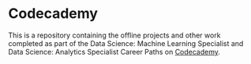 # Codecademy

This is a repository containing the offline projects and other work completed as part of the Data Science: Machine Learning Specialist and Data Science: Analytics Specialist Career Paths on [Codecademy](https://www.codecademy.com/learn).